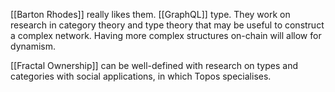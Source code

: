[[Barton Rhodes]] really likes them.  [[GraphQL]] type. They work on research in category theory and type theory that may be useful to construct a complex network. Having more complex structures on-chain will allow for dynamism.

[[Fractal Ownership]] can be well-defined with research on types and categories with social applications, in which Topos specialises.